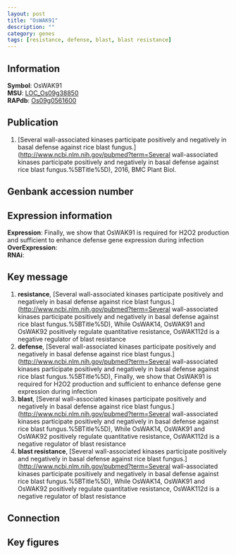 ```yaml
---
layout: post
title: "OsWAK91"
description: ""
category: genes
tags: [resistance, defense, blast, blast resistance]
---
```


## Information
__Symbol__: OsWAK91  
__MSU__: [LOC_Os09g38850](http://rice.plantbiology.msu.edu/cgi-bin/ORF_infopage.cgi?orf=LOC_Os09g38850)  
__RAPdb__: [Os09g0561600](http://rapdb.dna.affrc.go.jp/viewer/gbrowse_details/irgsp1?name=Os09g0561600)  

## Publication
1. [Several wall-associated kinases participate positively and negatively in basal defense against rice blast fungus.](http://www.ncbi.nlm.nih.gov/pubmed?term=Several wall-associated kinases participate positively and negatively in basal defense against rice blast fungus.%5BTitle%5D), 2016, BMC Plant Biol.

## Genbank accession number

## Expression information
__Expression__: Finally, we show that OsWAK91 is required for H2O2 production and sufficient to enhance defense gene expression during infection  
__OverExpression__:  
__RNAi__:  

## Key message
1. __resistance__, [Several wall-associated kinases participate positively and negatively in basal defense against rice blast fungus.](http://www.ncbi.nlm.nih.gov/pubmed?term=Several wall-associated kinases participate positively and negatively in basal defense against rice blast fungus.%5BTitle%5D),  While OsWAK14, OsWAK91 and OsWAK92 positively regulate quantitative resistance, OsWAK112d is a negative regulator of blast resistance
2. __defense__, [Several wall-associated kinases participate positively and negatively in basal defense against rice blast fungus.](http://www.ncbi.nlm.nih.gov/pubmed?term=Several wall-associated kinases participate positively and negatively in basal defense against rice blast fungus.%5BTitle%5D),  Finally, we show that OsWAK91 is required for H2O2 production and sufficient to enhance defense gene expression during infection
3. __blast__, [Several wall-associated kinases participate positively and negatively in basal defense against rice blast fungus.](http://www.ncbi.nlm.nih.gov/pubmed?term=Several wall-associated kinases participate positively and negatively in basal defense against rice blast fungus.%5BTitle%5D),  While OsWAK14, OsWAK91 and OsWAK92 positively regulate quantitative resistance, OsWAK112d is a negative regulator of blast resistance
4. __blast resistance__, [Several wall-associated kinases participate positively and negatively in basal defense against rice blast fungus.](http://www.ncbi.nlm.nih.gov/pubmed?term=Several wall-associated kinases participate positively and negatively in basal defense against rice blast fungus.%5BTitle%5D),  While OsWAK14, OsWAK91 and OsWAK92 positively regulate quantitative resistance, OsWAK112d is a negative regulator of blast resistance

## Connection

## Key figures


